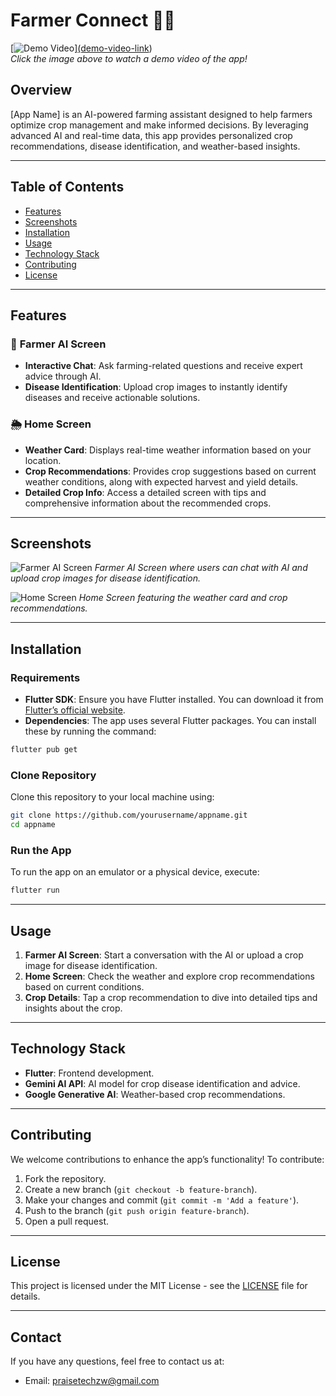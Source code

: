 

# **Farmer Connect** 🌾🚜

[![Demo Video]([demo-video-link](https://youtu.be/FM7KA57-1dE?si=YFPB2HftXOTHJvns))][(demo-video-link](https://youtu.be/FM7KA57-1dE?si=YFPB2HftXOTHJvns))  
*Click the image above to watch a demo video of the app!*

## **Overview**
[App Name] is an AI-powered farming assistant designed to help farmers optimize crop management and make informed decisions. By leveraging advanced AI and real-time data, this app provides personalized crop recommendations, disease identification, and weather-based insights.

---

## **Table of Contents**
- [Features](#features)
- [Screenshots](#screenshots)
- [Installation](#installation)
- [Usage](#usage)
- [Technology Stack](#technology-stack)
- [Contributing](#contributing)
- [License](#license)

---

## **Features**
### 🌱 **Farmer AI Screen**
- **Interactive Chat**: Ask farming-related questions and receive expert advice through AI.
- **Disease Identification**: Upload crop images to instantly identify diseases and receive actionable solutions.

### 🌦️ **Home Screen**
- **Weather Card**: Displays real-time weather information based on your location.
- **Crop Recommendations**: Provides crop suggestions based on current weather conditions, along with expected harvest and yield details.
- **Detailed Crop Info**: Access a detailed screen with tips and comprehensive information about the recommended crops.

---

## **Screenshots**
![Farmer AI Screen](./screenshots/farmer_ai_screen.png)
*Farmer AI Screen where users can chat with AI and upload crop images for disease identification.*

![Home Screen](./screenshots/home_screen.png)
*Home Screen featuring the weather card and crop recommendations.*

---

## **Installation**

### **Requirements**
- **Flutter SDK**: Ensure you have Flutter installed. You can download it from [Flutter’s official website](https://flutter.dev/docs/get-started/install).
- **Dependencies**: The app uses several Flutter packages. You can install these by running the command:

```bash
flutter pub get
```

### **Clone Repository**
Clone this repository to your local machine using:

```bash
git clone https://github.com/yourusername/appname.git
cd appname
```

### **Run the App**
To run the app on an emulator or a physical device, execute:

```bash
flutter run
```

---

## **Usage**
1. **Farmer AI Screen**: Start a conversation with the AI or upload a crop image for disease identification.
2. **Home Screen**: Check the weather and explore crop recommendations based on current conditions.
3. **Crop Details**: Tap a crop recommendation to dive into detailed tips and insights about the crop.

---

## **Technology Stack**
- **Flutter**: Frontend development.
- **Gemini AI API**: AI model for crop disease identification and advice.
- **Google Generative AI**: Weather-based crop recommendations.

---

## **Contributing**
We welcome contributions to enhance the app’s functionality! To contribute:
1. Fork the repository.
2. Create a new branch (`git checkout -b feature-branch`).
3. Make your changes and commit (`git commit -m 'Add a feature'`).
4. Push to the branch (`git push origin feature-branch`).
5. Open a pull request.

---

## **License**
This project is licensed under the MIT License - see the [LICENSE](LICENSE) file for details.

---

## **Contact**
If you have any questions, feel free to contact us at:
- Email: [praisetechzw@gmail.com](mailto:praisetechzw@gmail.com)
